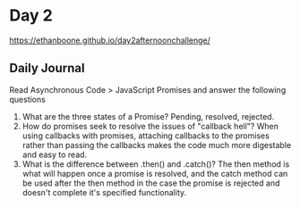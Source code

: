 # Day 2
https://ethanboone.github.io/day2afternoonchallenge/
## Daily Journal
Read Asynchronous Code > JavaScript Promises and answer the following questions
1. What are the three states of a Promise?
Pending, resolved, rejected.
2. How do promises seek to resolve the issues of "callback hell"?
When using callbacks with promises, attaching callbacks to the promises rather than passing the callbacks makes the code much more digestable and easy to read.
3. What is the difference between .then() and .catch()?
The then method is what will happen once a promise is resolved, and the catch method can be used after the then method in the case the promise is rejected and doesn't complete it's specified functionality.